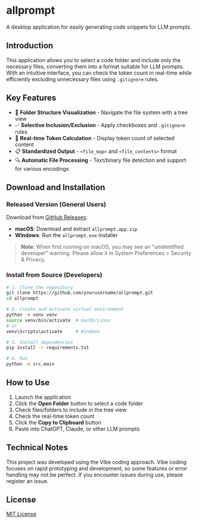 # allprompt

A desktop application for easily generating code snippets for LLM prompts.

## Introduction

This application allows you to select a code folder and include only the necessary files, converting them into a format suitable for LLM prompts. With an intuitive interface, you can check the token count in real-time while efficiently excluding unnecessary files using `.gitignore` rules.

## Key Features

- 📁 **Folder Structure Visualization** - Navigate the file system with a tree view
- ✅ **Selective Inclusion/Exclusion** - Apply checkboxes and `.gitignore` rules
- 🔢 **Real-time Token Calculation** - Display token count of selected content
- 📋 **Standardized Output** - `<file_map>` and `<file_contents>` format
- 🔍 **Automatic File Processing** - Text/binary file detection and support for various encodings

## Download and Installation

### Released Version (General Users)

Download from [GitHub Releases](https://github.com/yourusername/allprompt/releases):
- **macOS**: Download and extract `allprompt.app.zip`
- **Windows**: Run the `allprompt.exe` installer

> **Note**: When first running on macOS, you may see an "unidentified developer" warning. Please allow it in System Preferences > Security & Privacy.

### Install from Source (Developers)

```bash
# 1. Clone the repository
git clone https://github.com/yourusername/allprompt.git
cd allprompt

# 2. Create and activate virtual environment
python -m venv venv
source venv/bin/activate  # macOS/Linux
# or
venv\Scripts\activate     # Windows

# 3. Install dependencies
pip install -r requirements.txt

# 4. Run
python -m src.main
```

## How to Use

1. Launch the application
2. Click the **Open Folder** button to select a code folder
3. Check files/folders to include in the tree view
4. Check the real-time token count
5. Click the **Copy to Clipboard** button
6. Paste into ChatGPT, Claude, or other LLM prompts

## Technical Notes

This project was developed using the Vibe coding approach. Vibe coding focuses on rapid prototyping and development, so some features or error handling may not be perfect. If you encounter issues during use, please register an issue.



## License

[MIT License](LICENSE)
